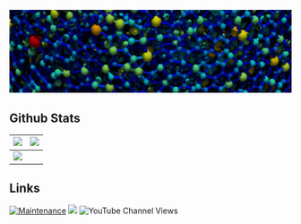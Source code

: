 ![Banner](https://github.com/ArashRabbani/ArashRabbani/blob/main/bk.jpg)

 
## Github Stats

<img src="https://github-readme-stats.vercel.app/api?username=ArashRabbani&&show_icons=true&count_private=true&theme=github_dark">|<img src="https://github-readme-streak-stats.herokuapp.com/?user=ArashRabbani&theme=blueberry_duo"/>
|---|---|
<img src="https://github-readme-stats.vercel.app/api/top-langs/?username=ArashRabbani&layout=compact&theme=github_dark"/>|

## Links


[![Maintenance](https://img.shields.io/badge/Youtube-Channel-red)](https://bitbucket.org/lbesson/ansi-colors)
![](https://img.shields.io/youtube/channel/subscribers/UCYFX9iGpHemve3LiRmFQSEw?style=social)
![YouTube Channel Views](https://img.shields.io/youtube/channel/views/UCYFX9iGpHemve3LiRmFQSEw?style=social)
